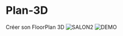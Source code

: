 # Plan-3D
Créer son FloorPlan 3D
![SALON2](https://github.com/user-attachments/assets/1ee42076-7191-4875-bdd9-020f74329f52)
![DEMO](https://github.com/user-attachments/assets/694e8725-9414-497e-859f-d945d662e27f)
